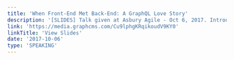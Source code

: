 ```yaml
---
title: 'When Front-End Met Back-End: A GraphQL Love Story'
description: '[SLIDES] Talk given at Asbury Agile - Oct 6, 2017. Introducing GraphQL through a (very fake) love story'
link: 'https://media.graphcms.com/Cu9lphgKRqikoudV9KY0'
linkTitle: 'View Slides'
date: '2017-10-06'
type: 'SPEAKING'
---
```

